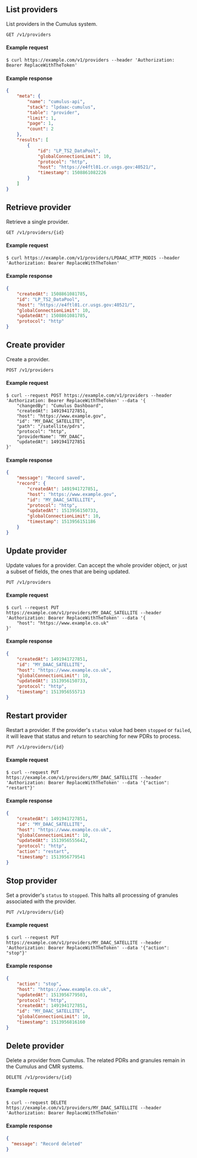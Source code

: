 ## List providers

List providers in the Cumulus system.

```endpoint
GET /v1/providers
```

#### Example request

```curl
$ curl https://example.com/v1/providers --header 'Authorization: Bearer ReplaceWithTheToken'
```

#### Example response

```json
{
    "meta": {
        "name": "cumulus-api",
        "stack": "lpdaac-cumulus",
        "table": "provider",
        "limit": 1,
        "page": 1,
        "count": 2
    },
    "results": [
        {
            "id": "LP_TS2_DataPool",
            "globalConnectionLimit": 10,
            "protocol": "http",
            "host": "https://e4ftl01.cr.usgs.gov:40521/",
            "timestamp": 1508861082226
        }
    ]
}
```

## Retrieve provider

Retrieve a single provider.

```endpoint
GET /v1/providers/{id}
```

#### Example request

```curl
$ curl https://example.com/v1/providers/LPDAAC_HTTP_MODIS --header 'Authorization: Bearer ReplaceWithTheToken'
```

#### Example response

```json
{
    "createdAt": 1508861081785,
    "id": "LP_TS2_DataPool",
    "host": "https://e4ftl01.cr.usgs.gov:40521/",
    "globalConnectionLimit": 10,
    "updatedAt": 1508861081785,
    "protocol": "http"
}
```

## Create provider

Create a provider.

```endpoint
POST /v1/providers
```

#### Example request

```curl
$ curl --request POST https://example.com/v1/providers --header 'Authorization: Bearer ReplaceWithTheToken' --data '{
    "changedBy": "Cumulus Dashboard",
    "createdAt": 1491941727851,
    "host": "https://www.example.gov",
    "id": "MY_DAAC_SATELLITE",
    "path": "/satellite/pdrs",
    "protocol": "http",
    "providerName": "MY_DAAC",
    "updatedAt": 1491941727851
}'
```

#### Example response

```json
{
    "message": "Record saved",
    "record": {
        "createdAt": 1491941727851,
        "host": "https://www.example.gov",
        "id": "MY_DAAC_SATELLITE",
        "protocol": "http",
        "updatedAt": 1513956150733,
        "globalConnectionLimit": 10,
        "timestamp": 1513956151186
    }
}
```

## Update provider

Update values for a provider. Can accept the whole provider object, or just a subset of fields, the ones that are being updated.

```endpoint
PUT /v1/providers
```

#### Example request

```curl
$ curl --request PUT https://example.com/v1/providers/MY_DAAC_SATELLITE --header 'Authorization: Bearer ReplaceWithTheToken' --data '{
    "host": "https://www.example.co.uk"
}'
```

#### Example response

```json
{
    "createdAt": 1491941727851,
    "id": "MY_DAAC_SATELLITE",
    "host": "https://www.example.co.uk",
    "globalConnectionLimit": 10,
    "updatedAt": 1513956150733,
    "protocol": "http",
    "timestamp": 1513956555713
}
```

## Restart provider

Restart a provider. If the provider's `status` value had been `stopped` or `failed`, it will leave that status and return to searching for new PDRs to process.

```endpoint
PUT /v1/providers/{id}
```

#### Example request

```curl
$ curl --request PUT https://example.com/v1/providers/MY_DAAC_SATELLITE --header 'Authorization: Bearer ReplaceWithTheToken' --data '{"action": "restart"}'
```

#### Example response

```json
{
    "createdAt": 1491941727851,
    "id": "MY_DAAC_SATELLITE",
    "host": "https://www.example.co.uk",
    "globalConnectionLimit": 10,
    "updatedAt": 1513956555642,
    "protocol": "http",
    "action": "restart",
    "timestamp": 1513956779541
}
```

## Stop provider

Set a provider's `status` to `stopped`. This halts all processing of granules associated with the provider.

```endpoint
PUT /v1/providers/{id}
```

#### Example request

```curl
$ curl --request PUT https://example.com/v1/providers/MY_DAAC_SATELLITE --header 'Authorization: Bearer ReplaceWithTheToken' --data '{"action": "stop"}'
```

#### Example response

```json
{
    "action": "stop",
    "host": "https://www.example.co.uk",
    "updatedAt": 1513956779503,
    "protocol": "http",
    "createdAt": 1491941727851,
    "id": "MY_DAAC_SATELLITE",
    "globalConnectionLimit": 10,
    "timestamp": 1513956816160
}
```

## Delete provider

Delete a provider from Cumulus. The related PDRs and granules remain in the Cumulus and CMR systems.

```endpoint
DELETE /v1/providers/{id}
```

#### Example request

```curl
$ curl --request DELETE https://example.com/v1/providers/MY_DAAC_SATELLITE --header 'Authorization: Bearer ReplaceWithTheToken'

```

#### Example response

```json
{
  "message": "Record deleted"
}
```

